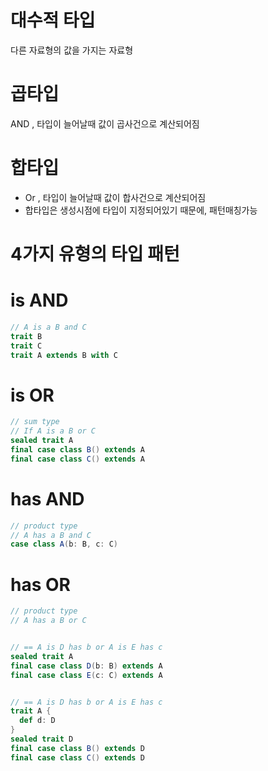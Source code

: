 # 대수적 타입

다른 자료형의 값을 가지는 자료형

# 곱타입

AND , 타입이 늘어날때 값이 곱사건으로 계산되어짐

# 합타입

- Or , 타입이 늘어날때 값이 합사건으로 계산되어짐
- 합타입은 생성시점에 타입이 지정되어있기 때문에, 패턴매칭가능

# 4가지 유형의 타입 패턴

# is AND

```scala
// A is a B and C
trait B
trait C
trait A extends B with C
```

# is OR

```scala
// sum type
// If A is a B or C
sealed trait A
final case class B() extends A
final case class C() extends A
```

# has AND

```scala
// product type
// A has a B and C
case class A(b: B, c: C)
```

# has OR

```scala
// product type
// A has a B or C


// == A is D has b or A is E has c
sealed trait A
final case class D(b: B) extends A
final case class E(c: C) extends A


// == A is D has b or A is E has c
trait A {
  def d: D
}
sealed trait D
final case class B() extends D
final case class C() extends D
```
